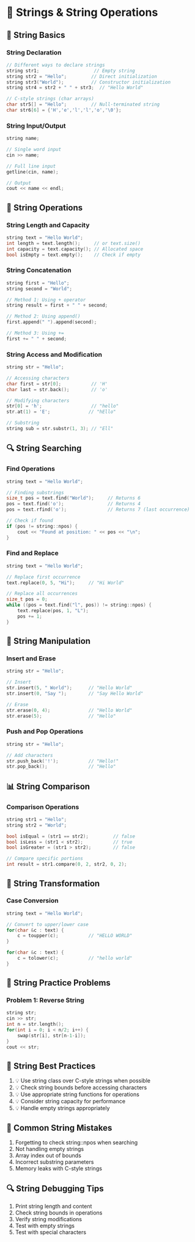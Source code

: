 # 📝 Strings & String Operations

## 📌 String Basics

### String Declaration
```cpp
// Different ways to declare strings
string str1;                    // Empty string
string str2 = "Hello";         // Direct initialization
string str3("World");          // Constructor initialization
string str4 = str2 + " " + str3;  // "Hello World"

// C-style strings (char arrays)
char str5[] = "Hello";         // Null-terminated string
char str6[6] = {'H','e','l','l','o','\0'};
```

### String Input/Output
```cpp
string name;

// Single word input
cin >> name;

// Full line input
getline(cin, name);

// Output
cout << name << endl;
```

## 🔄 String Operations

### String Length and Capacity
```cpp
string text = "Hello World";
int length = text.length();     // or text.size()
int capacity = text.capacity(); // Allocated space
bool isEmpty = text.empty();    // Check if empty
```

### String Concatenation
```cpp
string first = "Hello";
string second = "World";

// Method 1: Using + operator
string result = first + " " + second;

// Method 2: Using append()
first.append(" ").append(second);

// Method 3: Using +=
first += " " + second;
```

### String Access and Modification
```cpp
string str = "Hello";

// Accessing characters
char first = str[0];           // 'H'
char last = str.back();        // 'o'

// Modifying characters
str[0] = 'h';                  // "hello"
str.at(1) = 'E';              // "hEllo"

// Substring
string sub = str.substr(1, 3); // "Ell"
```

## 🔍 String Searching

### Find Operations
```cpp
string text = "Hello World";

// Finding substrings
size_t pos = text.find("World");     // Returns 6
pos = text.find('o');                // Returns 4
pos = text.rfind('o');               // Returns 7 (last occurrence)

// Check if found
if (pos != string::npos) {
    cout << "Found at position: " << pos << "\n";
}
```

### Find and Replace
```cpp
string text = "Hello World";

// Replace first occurrence
text.replace(0, 5, "Hi");     // "Hi World"

// Replace all occurrences
size_t pos = 0;
while ((pos = text.find("l", pos)) != string::npos) {
    text.replace(pos, 1, "L");
    pos += 1;
}
```

## 🔄 String Manipulation

### Insert and Erase
```cpp
string str = "Hello";

// Insert
str.insert(5, " World");      // "Hello World"
str.insert(0, "Say ");        // "Say Hello World"

// Erase
str.erase(0, 4);              // "Hello World"
str.erase(5);                 // "Hello"
```

### Push and Pop Operations
```cpp
string str = "Hello";

// Add characters
str.push_back('!');           // "Hello!"
str.pop_back();               // "Hello"
```

## 📊 String Comparison

### Comparison Operations
```cpp
string str1 = "Hello";
string str2 = "World";

bool isEqual = (str1 == str2);         // false
bool isLess = (str1 < str2);           // true
bool isGreater = (str1 > str2);        // false

// Compare specific portions
int result = str1.compare(0, 2, str2, 0, 2);
```

## 🔄 String Transformation

### Case Conversion
```cpp
string text = "Hello World";

// Convert to upper/lower case
for(char &c : text) {
    c = toupper(c);           // "HELLO WORLD"
}

for(char &c : text) {
    c = tolower(c);           // "hello world"
}
```

## 🎯 String Practice Problems

### Problem 1: Reverse String
```cpp
string str;
cin >> str;
int n = str.length();
for(int i = 0; i < n/2; i++) {
    swap(str[i], str[n-1-i]);
}
cout << str;
```
## 📌 String Best Practices

1. 💡 Use string class over C-style strings when possible
2. 💡 Check string bounds before accessing characters
3. 💡 Use appropriate string functions for operations
4. 💡 Consider string capacity for performance
5. 💡 Handle empty strings appropriately

## 🚫 Common String Mistakes

1. Forgetting to check string::npos when searching
2. Not handling empty strings
3. Array index out of bounds
4. Incorrect substring parameters
5. Memory leaks with C-style strings

## 🔍 String Debugging Tips

1. Print string length and content
2. Check string bounds in operations
3. Verify string modifications
4. Test with empty strings
5. Test with special characters
```
